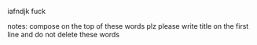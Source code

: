 iafndjk
fuck














notes:
compose on the top of these words plz
please write title on the first line
and do not delete these words
